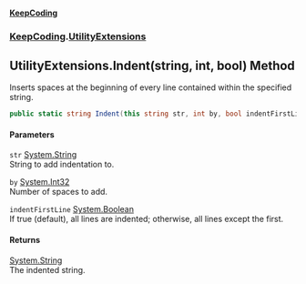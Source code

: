 #### [KeepCoding](index.md 'index')
### [KeepCoding](KeepCoding.md 'KeepCoding').[UtilityExtensions](UtilityExtensions.md 'KeepCoding.UtilityExtensions')
## UtilityExtensions.Indent(string, int, bool) Method
Inserts spaces at the beginning of every line contained within the specified string.
```csharp
public static string Indent(this string str, int by, bool indentFirstLine=true);
```
#### Parameters
<a name='KeepCoding.UtilityExtensions.Indent(string.int.bool).str'></a>
`str` [System.String](https://docs.microsoft.com/en-us/dotnet/api/System.String 'System.String')  
String to add indentation to.
  
<a name='KeepCoding.UtilityExtensions.Indent(string.int.bool).by'></a>
`by` [System.Int32](https://docs.microsoft.com/en-us/dotnet/api/System.Int32 'System.Int32')  
Number of spaces to add.
  
<a name='KeepCoding.UtilityExtensions.Indent(string.int.bool).indentFirstLine'></a>
`indentFirstLine` [System.Boolean](https://docs.microsoft.com/en-us/dotnet/api/System.Boolean 'System.Boolean')  
If true (default), all lines are indented; otherwise, all lines except the first.
  
#### Returns
[System.String](https://docs.microsoft.com/en-us/dotnet/api/System.String 'System.String')  
The indented string.
